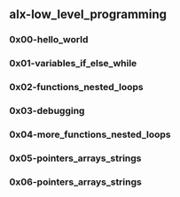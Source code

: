 ## alx-low_level_programming  
  
  
### 0x00-hello_world  
  
### 0x01-variables_if_else_while  

### 0x02-functions_nested_loops

### 0x03-debugging

### 0x04-more_functions_nested_loops

### 0x05-pointers_arrays_strings

### 0x06-pointers_arrays_strings
